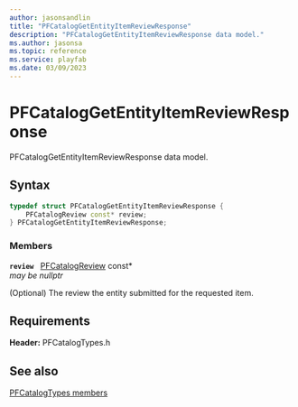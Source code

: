 ```yaml
---
author: jasonsandlin
title: "PFCatalogGetEntityItemReviewResponse"
description: "PFCatalogGetEntityItemReviewResponse data model."
ms.author: jasonsa
ms.topic: reference
ms.service: playfab
ms.date: 03/09/2023
---
```


# PFCatalogGetEntityItemReviewResponse  

PFCatalogGetEntityItemReviewResponse data model.  

## Syntax  
  
```cpp
typedef struct PFCatalogGetEntityItemReviewResponse {  
    PFCatalogReview const* review;  
} PFCatalogGetEntityItemReviewResponse;  
```
  
### Members  
  
**`review`** &nbsp; [PFCatalogReview](pfcatalogreview.md) const*  
*may be nullptr*  
  
(Optional) The review the entity submitted for the requested item.
  
  
## Requirements  
  
**Header:** PFCatalogTypes.h
  
## See also  
[PFCatalogTypes members](../pfcatalogtypes_members.md)  

  
  
